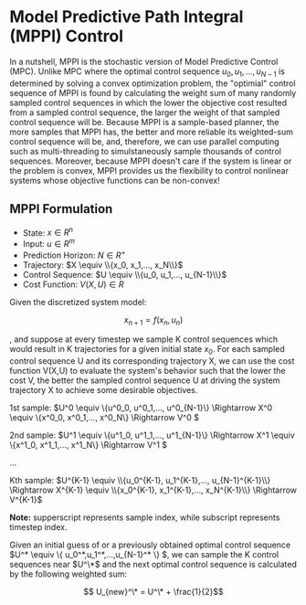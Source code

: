 # Model Predictive Path Integral (MPPI) Control

In a nutshell, MPPI is the stochastic version of Model Predictive Control (MPC). Unlike MPC where the optimal control sequence $u_0, u_1,..., u_{N-1}$ is determined by solving a convex optimization problem, the "optimial" control sequence of MPPI is found by calculating the weight sum of many randomly sampled control sequences in which the lower the objective cost resulted from a sampled control sequence, the larger the weight of that sampled control sequence will be. Because MPPI is a sample-based planner, the more samples that MPPI has, the better and more reliable its weighted-sum control sequence will be, and, therefore, we can use parallel computing such as multi-threading to simulstaneously sample thousands of control sequences. Moreover, because MPPI doesn't care if the system is linear or the problem is convex, MPPI provides us the flexibility to control nonlinear systems whose objective functions can be non-convex!

## MPPI Formulation

* State: $x \in  R^n$
* Input: $u \in R^m$
* Prediction Horizon: $N \in R^+$
* Trajectory: $X \equiv \\{x_0, x_1,..., x_N\\}$
* Control Sequence: $U \equiv \\{u_0, u_1,..., u_{N-1}\\}$
* Cost Function: $V(X,U) \in R$

Given the discretized system model:

  $$ x_{n+1} = f(x_n,u_n) $$
  
  , and suppose at every timestep we sample K control sequences which would result in K trajectories for a given initial state $x_0$. For each sampled control sequence U and its corresponding trajectory X, we can use the cost function V(X,U) to evaluate the system's behavior such that the lower the cost V, the better the sampled control sequence U at driving the system trajectory X to achieve some desirable objectives. 
  
 1st sample: $U^0 \equiv \\{u^0_0, u^0_1,..., u^0_{N-1}\\} \Rightarrow X^0 \equiv \\{x^0_0, x^0_1,..., x^0_N\\} \Rightarrow V^0 $
 
 2nd sample: $U^1 \equiv \\{u^1_0, u^1_1,..., u^1_{N-1}\\} \Rightarrow X^1 \equiv \\{x^1_0, x^1_1,..., x^1_N\\} \Rightarrow V^1 $
 
 ...
 
 Kth sample: $U^{K-1} \equiv \\{u_0^{K-1}, u_1^{K-1},..., u_{N-1}^{K-1}\\} \Rightarrow X^{K-1} \equiv \\{x_0^{K-1}, x_1^{K-1},..., x_N^{K-1}\\} \Rightarrow V^{K-1}$
 
 **Note:**  supperscript represents sample index, while subscript represents timestep index.
 
 Given an initial guess of or a previously obtained optimal control sequence $U^\* \equiv \\{ u_0^\*,u_1^\*,...,u_{N-1}^\* \\}   $, we can sample the K control sequences near $U^\*$ and the next optimal control sequence is calculated by the following weighted sum:
 
 $$  U_{new}^\* = U^\* + \frac{1}{2}$$
 
 
 
 
 
